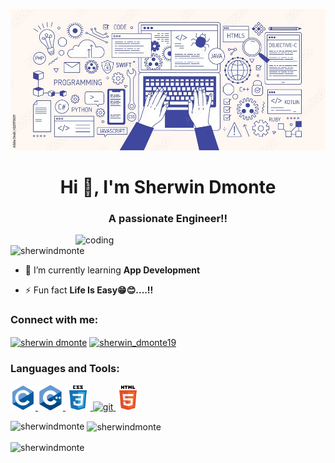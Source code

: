 ![logo](https://github.com/SherwinDmonte/SherwinDmonte/blob/main/cc.jpg)
<h1 align="center">Hi 👋, I'm Sherwin Dmonte</h1>
<h3 align="center">A passionate Engineer!!</h3>

<img align="right" alt="coding" width="400" src="https://cdn.dribbble.com/users/1708816/screenshots/15637256/media/f9826f0af8a49462f048262a8502035b.gif" >

<p align="left"> <img src="https://komarev.com/ghpvc/?username=sherwindmonte&label=Profile%20views&color=0e75b6&style=flat" alt="sherwindmonte" /> </p>

- 🌱 I’m currently learning **App Development**

- ⚡ Fun fact **Life Is Easy😁😊....!!**

<h3 align="left">Connect with me:</h3>
<p align="left">
<a href="https://linkedin.com/in/sherwin dmonte" target="blank"><img align="center" src="https://raw.githubusercontent.com/rahuldkjain/github-profile-readme-generator/master/src/images/icons/Social/linked-in-alt.svg" alt="sherwin dmonte" height="30" width="40" /></a>
<a href="https://instagram.com/sherwin_dmonte19" target="blank"><img align="center" src="https://raw.githubusercontent.com/rahuldkjain/github-profile-readme-generator/master/src/images/icons/Social/instagram.svg" alt="sherwin_dmonte19" height="30" width="40" /></a>
</p>

<h3 align="left">Languages and Tools:</h3>
<p align="left"> <a href="https://www.cprogramming.com/" target="_blank" rel="noreferrer"> <img src="https://raw.githubusercontent.com/devicons/devicon/master/icons/c/c-original.svg" alt="c" width="40" height="40"/> </a> <a href="https://www.w3schools.com/cpp/" target="_blank" rel="noreferrer"> <img src="https://raw.githubusercontent.com/devicons/devicon/master/icons/cplusplus/cplusplus-original.svg" alt="cplusplus" width="40" height="40"/> </a> <a href="https://www.w3schools.com/css/" target="_blank" rel="noreferrer"> <img src="https://raw.githubusercontent.com/devicons/devicon/master/icons/css3/css3-original-wordmark.svg" alt="css3" width="40" height="40"/> </a> <a href="https://git-scm.com/" target="_blank" rel="noreferrer"> <img src="https://www.vectorlogo.zone/logos/git-scm/git-scm-icon.svg" alt="git" width="40" height="40"/> </a> <a href="https://www.w3.org/html/" target="_blank" rel="noreferrer"> <img src="https://raw.githubusercontent.com/devicons/devicon/master/icons/html5/html5-original-wordmark.svg" alt="html5" width="40" height="40"/> </a> </p>

<p><img align="left" src="https://github-readme-stats.vercel.app/api/top-langs?username=sherwindmonte&show_icons=true&locale=en&layout=compact" alt="sherwindmonte" /></p>

<p>&nbsp;<img align="center" src="https://github-readme-stats.vercel.app/api?username=sherwindmonte&show_icons=true&locale=en" alt="sherwindmonte" /></p>

<p><img align="center" src="https://github-readme-streak-stats.herokuapp.com/?user=sherwindmonte&" alt="sherwindmonte" /></p>
